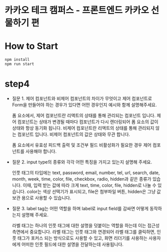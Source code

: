 # 카카오 테크 캠퍼스 - 프론트엔드 카카오 선물하기 편
# How to Start
```agsl
npm install
npm run start
```
# step4
- 질문 1. 제어 컴포넌트와 비제어 컴포넌트의 차이가 무엇이고 제어 컴포넌트로 Form을 만들어야 하는 경우가 있다면 어떤 경우인지 예시와 함께 설명해주세요.


    폼 요소에서, 제어 컴포넌트란 리액트의 상태를 통해 관리되는 컴포넌트 입니다.
    제어 컴포넌트는 상태가 변경될 때마다 컴포넌트가 다시 렌더링되어 폼 요소의 값이 상태와 항상 동기화 됩니다.
    비제어 컴포넌트란 리액트의 상태를 통해 관리되지 않는 컴포넌트 입니다.
    비제어 컴포넌트의 값은 상태와 무관 합니다.

    폼 요소에서 유효성 피드백 출력 및 조건부 필드 비활성화가 필요한 경우 제어 컴포넌트를 사용해야 합니다.
    

- 질문 2. input type의 종류와 각각 어떤 특징을 가지고 있는지 설명해 주세요.
    
    
    인풋 태그의 타입에는 text, password, email, number, tel, url, search, date, month, week, time,
    color, file, checkbox, radio, hidden과 같은 종류가 있습니다.
    이때, 입력 받는 값에 따라 크게 text, time, color, file, hidden로 나눌 수 있습니다.
    color는 색상 선택기가 표시되고, file은 첨부파일 버튼, hidden은 그냥 값 보관 용으로 사용할 수 있습니다.

- 질문 3. label tag는 어떤 역할을 하며 label로 input field를 감싸면 어떻게 동작하는지 설명해 주세요.


    라벨 태그는 하나의 인풋 태그에 대한 설명을 덧붙이는 역할을 하는데 이는 접근성 측면에서 중요합니다.
    라벨 태그는 인풋 태그와 연경되어 라벨 태그를 클릭하면, 인풋 태그가 포커스 되는 방식으로도 사용할 수 있고,
    화면 리더기를 사용하는 사용자에게 어떠한 인풋 필드에 대한 설명을 전달하는데 사용됩니다.